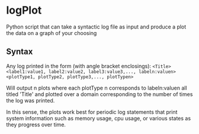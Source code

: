 # logPlot
Python script that can take a syntactic log file as input and produce a plot the data on a graph of your choosing
## Syntax
Any log printed in the form (with angle bracket enclosings):
`<Title> <label1:value1, label2:value2, label3:value3,..., labeln:valuen> <plotType1, plotType2, plotType3,..., plotTypen>`

Will output n plots where each plotType n corresponds to labeln:valuen all titled 'Title' and plotted over a domain corresponding to the number
of times the log was printed.

In this sense, the plots work best for periodic log statements that print system information such as memory usage, cpu usage, or various states as they progress
over time.
